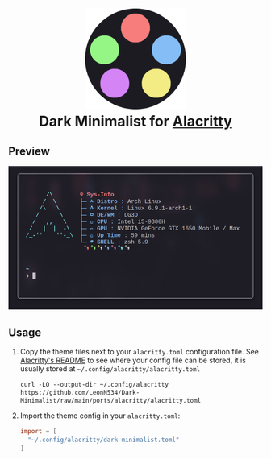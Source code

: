 <h1 align="center"> 
    <img src="../../assets/palette/logo/Dark Minimalist logo.png" width="200" alt="Logo"><br/>
    Dark Minimalist for <a href="https://github.com/alacritty/alacritty">Alacritty</a>
</h1>

## Preview

<p align="center">
  <img src="assets/preview.png"/>
</p>

## Usage

1. Copy the theme files next to your `alacritty.toml` configuration file.
   See [Alacritty's README](https://github.com/alacritty/alacritty#configuration) to see where your config file can be
   stored, it is usually stored at `~/.config/alacritty/alacritty.toml`

    ```shell
    curl -LO --output-dir ~/.config/alacritty https://github.com/LeonN534/Dark-Minimalist/raw/main/ports/alacritty/alacritty.toml
    ```
2. Import the theme config in your `alacritty.toml`:

    ```toml
    import = [
      "~/.config/alacritty/dark-minimalist.toml"
    ]
    ```